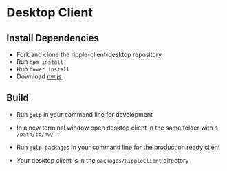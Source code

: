 # Desktop Client

## Install Dependencies

- Fork and clone the ripple-client-desktop repository 
- Run `npm install`
- Run `bower install`
- Download [nw.js](https://github.com/nwjs/nw.js)

## Build

- Run `gulp` in your command line for development
- In a new terminal window open desktop client in the same folder with `$ /path/to/nw/ .`

- Run `gulp packages` in your command line for the production ready client
- Your desktop client is in the `packages/RippleClient` directory
